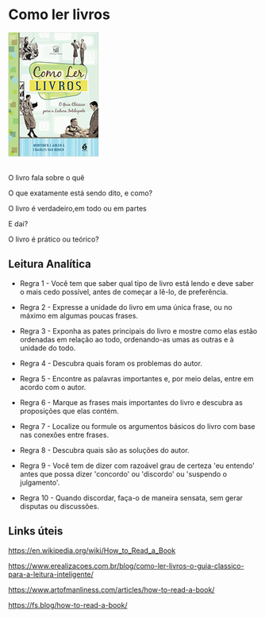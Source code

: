 # Como ler livros

<img src="../img/livros/como-ler-livros.jpg" alt="drawing" height="250"/>

<br />
<br />

O livro fala sobre o quê

O que exatamente está sendo dito, e como?

O livro é verdadeiro,em todo ou em partes

E dai?

O livro é prático ou teórico?

## **Leitura Analítica**

* Regra 1 - Você tem que saber qual tipo de livro está lendo e deve saber o mais cedo possível, antes de começar a lê-lo, de preferência.

* Regra 2 - Expresse a unidade do livro em uma única frase, ou no máximo em algumas poucas frases.
* Regra 3 - Exponha as pates principais do livro e mostre como elas estão ordenadas em relação ao todo, ordenando-as umas as outras e à unidade do todo.
* Regra 4 - Descubra quais foram os problemas do autor.
* Regra 5 - Encontre as palavras importantes e, por meio delas, entre em acordo com o autor.
* Regra 6 - Marque as frases mais importantes do livro e descubra as proposições que elas contém.
* Regra 7 - Localize ou formule os argumentos básicos do livro com base nas conexões entre frases.
* Regra 8 - Descubra quais são as soluções do autor.
* Regra 9 - Você tem de dizer com razoável grau de certeza 'eu entendo' antes que possa dizer 'concordo' ou 'discordo' ou 'suspendo o julgamento'.
* Regra 10 - Quando discordar, faça-o de maneira sensata, sem gerar disputas ou discussões.

## Links úteis

https://en.wikipedia.org/wiki/How_to_Read_a_Book

https://www.erealizacoes.com.br/blog/como-ler-livros-o-guia-classico-para-a-leitura-inteligente/

https://www.artofmanliness.com/articles/how-to-read-a-book/

https://fs.blog/how-to-read-a-book/
